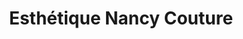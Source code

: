 ---
title: "Esthétique Nancy Couture"
url: /vaudreuil-dorion/esthetique-nancy-couture/
shop: Kosmetik
---